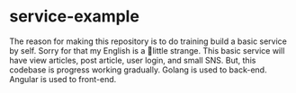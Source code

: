 # service-example
The reason for making this repository is to do training build a basic service by self. Sorry for that my English is a little strange. This basic service will have view articles, post article, user login, and small SNS. But, this codebase is progress working gradually. Golang is used to back-end. Angular is used to front-end.